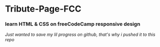 # Tribute-Page-FCC

### learn HTML & CSS on freeCodeCamp responsive design

_Just wanted to save my lil progress on github, that's why i pushed it to this repo_
